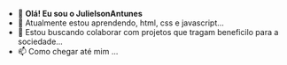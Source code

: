 - 👋 **Olá! Eu sou o JulielsonAntunes**
- 🌱 Atualmente estou aprendendo, html, css e javascript...
- 💞️ Estou buscando colaborar com projetos que tragam beneficilo para a sociedade...
- 📫 Como chegar até mim ...


